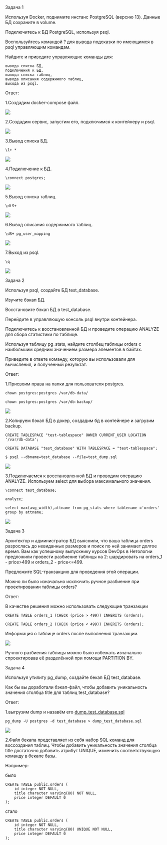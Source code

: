 Задача 1

Используя Docker, поднимите инстанс PostgreSQL (версию 13). Данные БД сохраните в volume.

Подключитесь к БД PostgreSQL, используя psql.

Воспользуйтесь командой \? для вывода подсказки по имеющимся в psql управляющим командам.

Найдите и приведите управляющие команды для:

    вывода списка БД,
    подключения к БД,
    вывода списка таблиц,
    вывода описания содержимого таблиц,
    выхода из psql.

Ответ:

1.Создадим docker-compose файл.

![](Screenshots/6.4.11.png)

2.Создадим сервис, запустим его, подключимся к контейнеру и psql.

![](Screenshots/6.4.12.png)

3.Вывод списка БД.

    \l+ *

![](Screenshots/6.4.13.png)

4.Подключение к БД.

    \connect postgres;

![](Screenshots/6.4.14.png)

5.Вывод списка таблиц.

    \dtS+

![](Screenshots/6.4.15.png)

6.Вывод описания содержимого таблиц.

    \dS+ pg_user_mapping

![](Screenshots/6.4.16.png)

7.Выход из psql.

    \q

![](Screenshots/6.4.17.png)

Задача 2

Используя psql, создайте БД test_database.

Изучите бэкап БД.

Восстановите бэкап БД в test_database.

Перейдите в управляющую консоль psql внутри контейнера.

Подключитесь к восстановленной БД и проведите операцию ANALYZE для сбора статистики по таблице.

Используя таблицу pg_stats, найдите столбец таблицы orders с наибольшим средним значением размера элементов в байтах.

Приведите в ответе команду, которую вы использовали для вычисления, и полученный результат.

Ответ:

1.Присвоим права на папки для пользователя postgres.

    chown postgres:postgres /var/db-data/

    chown postgres:postgres /var/db-backup/

![](Screenshots/6.4.21.png)

2.Копируем бэкап БД в докер, создадим бд в контейнере и загрузим backup.

    CREATE TABLESPACE "test-tablespace" OWNER CURRENT_USER LOCATION '/var/db-data';

    CREATE DATABASE "test_database" WITH TABLESPACE = "test-tablespace";

    $ psql --dbname=test_database --file=test_dump.sql


![](Screenshots/6.4.22.png)

3.Подключаемся к восстановленной БД и проводим операцию ANALYZE. Используем select для выбора максимального значения.

    \connect test_database;

    analyze;

    select max(avg_width),attname from pg_stats where tablename ='orders' group by attname;

![](Screenshots/6.4.23.png)

Задача 3

Архитектор и администратор БД выяснили, что ваша таблица orders разрослась до невиданных размеров и поиск по ней занимает долгое время. Вам как успешному выпускнику курсов DevOps в Нетологии предложили провести разбиение таблицы на 2: шардировать на orders_1 - price>499 и orders_2 - price<=499.

Предложите SQL-транзакцию для проведения этой операции.

Можно ли было изначально исключить ручное разбиение при проектировании таблицы orders?

Ответ:

В качестве решения можно использовать следующие транзакции

    CREATE TABLE orders_1 (CHECK (price > 499)) INHERITS (orders);

    CREATE TABLE orders_2 (CHECK (price < 499)) INHERITS (orders);

Информация о таблице orders после выполнения транзакции.

![](Screenshots/6.4.31.png)

Ручного разбиения таблицы можно было избежать изначально спроектировав её разделённой при помощи PARTITION BY.

Задача 4

Используя утилиту pg_dump, создайте бекап БД test_database.

Как бы вы доработали бэкап-файл, чтобы добавить уникальность значения столбца title для таблиц test_database?

Ответ:

1.выгрузим dump и назавём его [dump_test_database.sql](https://github.com/VitaliyW88/devops-netology/blob/c438725835d0138bce4e0d07ded88bba97ab2465/Files/dump_test_database.sql)

    pg_dump -U postgres -d test_database > dump_test_database.sql

![](Screenshots/6.4.41.png)

2.Файл бекапа представляет из себя набор SQL команд для воссоздания таблиц. Чтобы добавить уникальность значения столбца title достаточно добавить атрибут UNIQUE, изменить соответствующую команду в бекапе базы.

Например:

было

    CREATE TABLE public.orders (
        id integer NOT NULL,
        title character varying(80) NOT NULL,
        price integer DEFAULT 0
    );

стало

    CREATE TABLE public.orders (
        id integer NOT NULL,
        title character varying(80) UNIQUE NOT NULL,
        price integer DEFAULT 0
    );